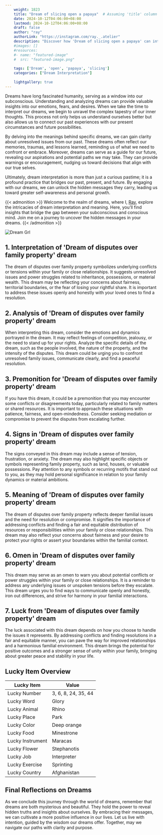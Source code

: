 ```yaml
---
    weight: 1823
    title: "Dream of slicing open a papaya"  # Assuming 'title' column exists
    date: 2024-10-12T04:06:00+08:00
    lastmod: 2024-10-12T04:06:00+08:00
    draft: false
    author: "ray"
    authorLink: "https://instagram.com/ray._.atelier"
    description: "Discover how 'Dream of slicing open a papaya' can interpret your future and uncover its significant meanings in your life."
    #images: []
    #resources:
    #- name: "featured-image"
    #  src: "featured-image.png"
    
    tags: ['Dream', 'open', 'papaya', 'slicing']
    categories: ["Dream Interpretation"]
    
    lightgallery: true
---
```

    
Dreams have long fascinated humanity, serving as a window into our subconscious. Understanding and analyzing dreams can provide valuable insights into our emotions, fears, and desires. When we take the time to interpret our dreams, we begin to unravel the complex tapestry of our inner thoughts. This process not only helps us understand ourselves better but also allows us to connect our past experiences with our present circumstances and future possibilities.

By delving into the meanings behind specific dreams, we can gain clarity about unresolved issues from our past. These dreams often reflect our memories, traumas, and lessons learned, reminding us of what we need to confront or embrace. Moreover, dreams can serve as a guide for our future, revealing our aspirations and potential paths we may take. They can provide warnings or encouragement, nudging us toward decisions that align with our true selves.

Ultimately, dream interpretation is more than just a curious pastime; it is a profound practice that bridges our past, present, and future. By engaging with our dreams, we can unlock the hidden messages they carry, leading us toward greater self-awareness and personal growth.

{{< admonition >}}
Welcome to the realm of dreams, where I, [Ray](https://instagram.com/ray._.atelier), explore the intricacies of dream interpretation and meaning. Here, you’ll find insights that bridge the gap between your subconscious and conscious mind. Join me on a journey to uncover the hidden messages in your dreams.
{{< /admonition >}}

![Dream Grl](https://cdn.pixabay.com/photo/2017/11/02/03/35/gothic-2910057_1280.jpg "Dream Grl")

## 1. Interpretation of 'Dream of disputes over family property' dream
 The dream of disputes over family property symbolizes underlying conflicts or tensions within your family or close relationships. It suggests unresolved issues and power struggles related to inheritance, possessions, or material wealth. This dream may be reflecting your concerns about fairness, territorial boundaries, or the fear of losing your rightful share. It is important to address these issues openly and honestly with your loved ones to find a resolution.

## 2. Analysis of 'Dream of disputes over family property' dream
 When interpreting this dream, consider the emotions and dynamics portrayed in the dream. It may reflect feelings of competition, jealousy, or the need to stand up for your rights. Analyze the specific details of the dream, such as the people involved, the nature of the property, and the intensity of the disputes. This dream could be urging you to confront unresolved family issues, communicate clearly, and find a peaceful resolution.

## 3. Premonition for 'Dream of disputes over family property' dream
 If you have this dream, it could be a premonition that you may encounter some conflicts or disagreements today, particularly related to family matters or shared resources. It is important to approach these situations with patience, fairness, and open-mindedness. Consider seeking mediation or compromise to prevent the disputes from escalating further.

## 4. Signs in 'Dream of disputes over family property' dream
 The signs conveyed in this dream may include a sense of tension, frustration, or anxiety. The dream may also highlight specific objects or symbols representing family property, such as land, houses, or valuable possessions. Pay attention to any symbols or recurring motifs that stand out to you, as they may hold personal significance in relation to your family dynamics or material ambitions.

## 5. Meaning of 'Dream of disputes over family property' dream
 The dream of disputes over family property reflects deeper familial issues and the need for resolution or compromise. It signifies the importance of addressing conflicts and finding a fair and equitable distribution of resources or responsibilities within your family or close relationships. This dream may also reflect your concerns about fairness and your desire to protect your rights or assert your boundaries within the familial context.

## 6. Omen in 'Dream of disputes over family property' dream
 This dream may serve as an omen to warn you about potential conflicts or power struggles within your family or close relationships. It is a reminder to address any underlying issues or unspoken tensions before they escalate. This dream urges you to find ways to communicate openly and honestly, iron out differences, and strive for harmony in your familial interactions.

## 7. Luck from 'Dream of disputes over family property' dream
 The luck associated with this dream depends on how you choose to handle the issues it represents. By addressing conflicts and finding resolutions in a fair and equitable manner, you can pave the way for improved relationships and a harmonious familial environment. This dream brings the potential for positive outcomes and a stronger sense of unity within your family, bringing about greater peace and stability in your life.

## Lucky Item Overview
| Lucky Item          | Value              |
|---------------|--------------------|
| Lucky Number        | 3, 6, 8, 24, 35, 44  |
| Lucky Word          | Glory |
| Lucky Animal        | Rhino |
| Lucky Place         | Park     |
| Lucky Color         | Deep orange     |
| Lucky Food          | Minestrone      |
| Lucky Instrument    | Maracas |
| Lucky Flower        | Stephanotis    |
| Lucky Job           | Interpreter       |
| Lucky Exercise      | Sprinting  |
| Lucky Country       | Afghanistan    |


##  Final Reflections on Dreams

As we conclude this journey through the world of dreams, remember that dreams are both mysterious and beautiful. They hold the power to reveal hidden truths and insights about ourselves. By embracing their messages, we can cultivate a more positive influence in our lives. Let us live with intention, guided by the wisdom our dreams offer. Together, may we navigate our paths with clarity and purpose.
